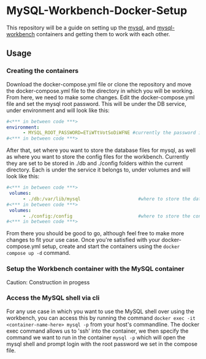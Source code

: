 # MySQL-Workbench-Docker-Setup
This repository will be a guide on setting up the [mysql](https://hub.docker.com/_/mysql/), and [mysql-workbench](https://hub.docker.com/r/linuxserver/mysql-workbench) containers and getting them to work with each other.

## Usage

### Creating the containers
Download the docker-compose.yml file or clone the repository and move the docker-compose.yml file to the directory in which you will be working. From here, we need to make some changes. Edit the docker-compose.yml file and set the mysql root password. This will be under the DB service, under environment and will look like this:
```yaml
#<*** in between code ***>
environment:
      - MYSQL_ROOT_PASSWORD=ETiWTtVotSoDiWFNE #currently the password is ETiWTtVotSoDiWFNE
#<*** in between code ***>
```

After that, set where you want to store the database files for mysql, as well as where you want to store the config files for the workbench. Currently they are set to be stored in ./db and ./config folders within the current directory. Each is under the service it belongs to, under volumes and will look like this:
```yaml
#<*** in between code ***>
 volumes:
      - ./db:/var/lib/mysql                     #where to store the database
#<*** in between code ***>
 volumes:
      - ./config:/config                        #where to store the config directory
#<*** in between code ***>
```

From there you should be good to go, although feel free to make more changes to fit your use case. Once you're satisfied with your docker-compose.yml setup, create and start the containers using the `docker compose up -d` command.


### Setup the Workbench container with the MySQL container
Caution: Construction in progess

### Access the MySQL shell via cli
For any use case in which you want to use the MySQL shell over using the workbench, you can access this by running the  command `docker exec -it <container-name-here> mysql -p` from your host's commandline. The docker exec command allows us to 'ssh' into the container, we then specify the command we want to run in the container `mysql -p` which will open the mysql shell and prompt login with the root password we set in the compose file.

